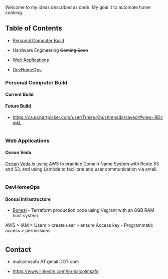 
Welcome to my ideas described as code. My goal it to automate home cooking.


<!-- Table of Contents -->
## Table of Contents

- [Personal Computer Build](https://github.com/SafoM#personal-computer-build)

- Hardware Engineering    ~~Coming Soon~~

- [Web Applications](https://github.com/SafoM#web-applications)

- [DevHomeOps](https://github.com/SafoM#devhomeops)


### Personal Computer Build

#### Current Build

#### Future Build
- https://ca.pcpartpicker.com/user/Trieze.Khushrenada/saved/#view=9DcmkL 
#


### Web Applications

#### Ocean Veda

[Ocean Veda](http://www.oceanveda.com) is using AWS to practice Domain Name System with Route 53 and S3, and  using Lambda to facilitate end user communication via email. 
#



### DevHomeOps 

#### Bonsai Infrastructure

- [Bonsai](https://github.com/SafoM/tf_prod_bonsai)  - Terraform production code using Vagrant with an 8GB RAM host system

AWS > IAM > Users > create user > ensure Access key - Programmatic access > permissions
#


<!-- Contact Footer -->
## Contact 

- malcolmsafo AT gmail DOT com

- https://www.linkedin.com/in/malcolmsafo
#
<!--
https://aws.amazon.com/architecture/
https://github.com/aws-samples/aws-refarch-wordpress?did=wp_card&trk=wp_card
Hardware | Raspberry Pi | Asus Chromebook | Desktop | Virtual Machines 
--------- | ---------- | ----------------- | ------ | -------
Architecture | ARMv8 Cortex-A53 | ARMv7 Cortex-A17 | Intel | virtual
Processor | Broadcom BCM2837 1.2Ghz | Rockchip RK3288 1.8Ghz | i5-760@2.80GHz x4 | N/A 
RAM | 1GB | 2GB | 8GB | 2GB
Disk | 16GB microSD | 16GB eMMC / 16GB microSD | 500GB HDD 120GB SSD | N/A
Network | B/G/N, Bluetooth | B/G/N/AC | N/A | Internal
OS | IoT | Laptop | Desktop | Server
Distro | Arch Linux  | Arch | Arch | Ubunu


BIOS/GPT/LVM
*unused* 1MiB 
/boot =  1GB    ext4
/     =  25GB   ext4
/home =  *remainder* ext4 

* Fashion
  * [The Culture Shock Show](www.thecultureshockshow.com) is a web archive of past events. [![Netlify Status](https://api.netlify.com/api/v1/badges/c0498c72-b214-4a05-873a-acad3877cf67/deploy-status)](https://app.netlify.com/sites/relaxed-cray-340501/deploys) 
  * - [x] Migrate from [Google Cloud](cloud.google.com) to [Netlify](www.netlify.com).
  * - [ ] Deploy using Flask
* Restaruant 
  * [Fing Bomb Fried Chicken](http://www.fingbomb.com/) was deployed using WordPress on Google Cloud Compute Engine. 
  * - [ ] Resolve Domain Name

Robotics: Robot Operating System
Automation: Chatbot, Voicebot, Videobot
Sound: Background music of videos, 
Games | Database
Fashion blog application: register, log in, posts (create, edit, delete), reveiw magazines, view designer collection, design own magazine
-->

<!--
**SafoM/safom** is a ✨ _special_ ✨ repository because its `README.md` (this file) appears on your GitHub profile.

Here are some ideas to get you started:

- 🔭 I’m currently working on ...
- 🌱 I’m currently learning ...
- 👯 I’m looking to collaborate on ...
- 🤔 I’m looking for help with ...
- 💬 Ask me about ...
- 📫 How to reach me: ...
- 😄 Pronouns: ...
- ⚡ Fun fact: ...
-->
